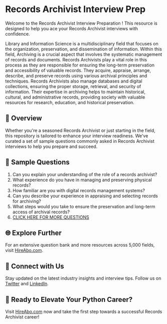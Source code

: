 # Records Archivist Interview Prep

Welcome to the Records Archivist Interview Preparation ! This resource is designed to help you ace your Records Archivist interviews with confidence.

Library and Information Science is a multidisciplinary field that focuses on the organization, preservation, and dissemination of information. Within this field, Archiving is a crucial aspect that involves the systematic management of records and documents. Records Archivists play a vital role in this process as they are responsible for ensuring the long-term preservation and accessibility of valuable records. They acquire, appraise, arrange, describe, and preserve records using various archival principles and techniques. Records Archivists also manage databases and digital collections, ensuring the proper storage, retrieval, and security of information. Their expertise in archiving helps to maintain historical, cultural, and administrative records, providing society with valuable resources for research, education, and historical preservation.

## 🚀 Overview

Whether you're a seasoned Records Archivist or just starting in the field, this repository is tailored to enhance your interview readiness. We've curated a set of sample questions commonly asked in Records Archivist interviews to help you prepare and succeed.

## 📝 Sample Questions

1. Can you explain your understanding of the role of a records archivist?
2. What experience do you have in managing and preserving physical records?
3. How familiar are you with digital records management systems?
4. Can you describe your experience in appraising and selecting records for archiving?
5. What steps would you take to ensure the preservation and long-term access of archival records?
6. [CLICK HERE FOR MORE QUESTIONS](https://hireabo.com/job/18_2_4/Records%20Archivist)

## 🌐 Explore Further

For an extensive question bank and more resources across 5,000 fields, visit [HireAbo.com](https://www.hireabo.com).

## 📱 Connect with Us

Stay updated on the latest industry insights and interview tips. Follow us on [Twitter](https://twitter.com/hireabo) and [LinkedIn](https://www.linkedin.com/in/hire-abo-3609972a8/).

## 🚀 Ready to Elevate Your Python Career?

Visit [HireAbo.com](https://www.hireabo.com) now and take the first step towards a successful Records Archivist career!